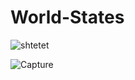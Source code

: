 # World-States


![shtetet](https://user-images.githubusercontent.com/33066804/132761612-0129301d-93c8-4645-a4a3-b98f1c7077e1.PNG)

![Capture](https://user-images.githubusercontent.com/33066804/132761758-a9f20abe-fa22-4839-998e-56e0390e6d03.PNG)


